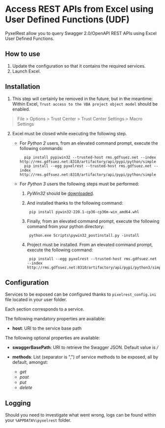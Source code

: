 Access REST APIs from Excel using User Defined Functions (UDF)
==============================================================
PyxelRest allow you to query Swagger 2.0/OpenAPI REST APIs using Excel User Defined Functions.

How to use
----------

1. Update the configuration so that it contains the required services.
2. Launch Excel.

Installation
------------

1. This step will certainly be removed in the future, but in the meantime: Within Excel, ``Trust access to the VBA project object model`` should be enabled.
> File > Options > Trust Center > Trust Center Settings > Macro Settings
2. Excel must be closed while executing the following step.

    - For *Python 2* users, from an elevated command prompt, execute the following commands:
    
            pip install pypiwin32 --trusted-host rms.gdfsuez.net --index http://rms.gdfsuez.net:8310/artifactory/api/pypi/python/simple
            pip install --egg pyxelrest --trusted-host rms.gdfsuez.net --index http://rms.gdfsuez.net:8310/artifactory/api/pypi/python/simple
    - For *Python 3* users the following steps must be performed:

        1. *PyWin32* should be [downloaded](http://www.lfd.uci.edu/~gohlke/pythonlibs/#pywin32).
        2. And installed thanks to the following command:
        
                pip install pywin32-220.1-cp36-cp36m-win_amd64.whl
        3. Finally, from an elevated command prompt, execute the following command from your python directory:
        
                python.exe Scripts\pywin32_postinstall.py -install
        4. Project must be installed. From an elevated command prompt, execute the following command:
        
                pip install --egg pyxelrest --trusted-host rms.gdfsuez.net --index http://rms.gdfsuez.net:8310/artifactory/api/pypi/python3/simple


Configuration
-------------
Services to be exposed can be configured thanks to ``pixelrest_config.ini`` file located in your user folder.

Each section corresponds to a service.

The following mandatory properties are available:

- **host**: URI to the service base path

The following optional properties are available:

- **swaggerBasePath**: URI to retrieve the Swagger JSON. Default value is */*
- **methods**: List (separator is ",") of service methods to be exposed, all by default, amongst:

    - *get*
    - *post*
    - *put*
    - *delete*


Logging
-------
Should you need to investigate what went wrong, logs can be found within your ```%APPDATA%\pyxelrest``` folder.
